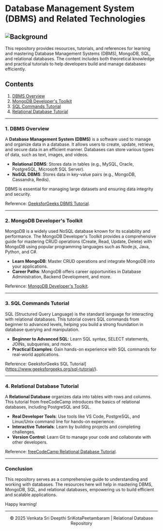 # Database Management System (DBMS) and Related Technologies

## ![Background](https://miro.medium.com/v2/resize:fit:1400/0*g0r82-DobHO0DXD_.gif)

This repository provides resources, tutorials, and references for learning and mastering Database Management Systems (DBMS), MongoDB, SQL, and relational databases. The content includes both theoretical knowledge and practical tutorials to help developers build and manage databases efficiently.

## Contents

1. [DBMS Overview](#dbms-overview)
2. [MongoDB Developer's Toolkit](#mongodb-developers-toolkit)
3. [SQL Commands Tutorial](#sql-commands-tutorial)
4. [Relational Database Tutorial](#relational-database-tutorial)

---

### 1. DBMS Overview

A **Database Management System (DBMS)** is a software used to manage and organize data in a database. It allows users to create, update, retrieve, and secure data in an efficient manner. Databases can store various types of data, such as text, images, and videos.

- **Relational DBMS**: Stores data in tables (e.g., MySQL, Oracle, PostgreSQL, Microsoft SQL Server).
- **NoSQL DBMS**: Stores data in key-value pairs (e.g., MongoDB, Cassandra, Redis).

DBMS is essential for managing large datasets and ensuring data integrity and security.

Reference: [GeeksforGeeks DBMS Tutorial](https://www.geeksforgeeks.org/dbms/?ref=outind).

---

### 2. MongoDB Developer's Toolkit

MongoDB is a widely used NoSQL database known for its scalability and performance. The MongoDB Developer's Toolkit provides a comprehensive guide for mastering CRUD operations (Create, Read, Update, Delete) with MongoDB using popular programming languages such as Node.js, Java, Python, and C#.

- **Learn MongoDB**: Master CRUD operations and integrate MongoDB into your applications.
- **Career Paths**: MongoDB offers career opportunities in Database Administration, Backend Development, and more.

Reference: [MongoDB Developer's Toolkit](https://www.geeksforgeeks.org/courses/mongodb-developers-toolkit-crud-mastery?itm_source=geeksforgeeks&itm_medium=user-profile&itm_campaign=courses).

---

### 3. SQL Commands Tutorial

SQL (Structured Query Language) is the standard language for interacting with relational databases. This tutorial covers SQL commands from beginner to advanced levels, helping you build a strong foundation in database querying and manipulation.

- **Beginner to Advanced SQL**: Learn SQL syntax, SELECT statements, JOINs, subqueries, and more.
- **Practical Examples**: Gain hands-on experience with SQL commands for real-world applications.

Reference: GeeksforGeeks SQL Tutorial](https://www.geeksforgeeks.org/sql-tutorial/).

---

### 4. Relational Database Tutorial

A **Relational Database** organizes data into tables with rows and columns. This tutorial from freeCodeCamp introduces the basics of relational databases, including PostgreSQL and SQL.

- **Real Developer Tools**: Use tools like VS Code, PostgreSQL, and Linux/Unix command line for hands-on experience.
- **Interactive Tutorials**: Learn by building projects and completing challenges.
- **Version Control**: Learn Git to manage your code and collaborate with other developers.

Reference: [freeCodeCamp Relational Database Tutorial](https://www.freecodecamp.org/learn/relational-database/).

---

### Conclusion

This repository serves as a comprehensive guide to understanding and working with databases. The resources here will help in mastering DBMS, MongoDB, SQL, and relational databases, empowering us to build efficient and scalable applications.

Happy learning!

---

<p align="center">&copy; 2025 Venkata Sri Deepthi SriKotaPeetambaram | Relational Database Repository</p>
